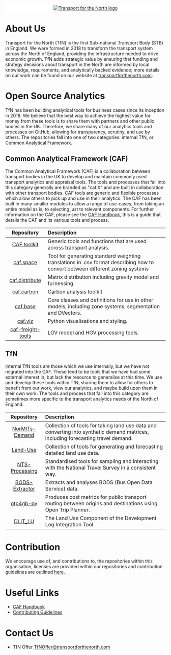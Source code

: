 <div align="center" style="background-color: white;">
<a href="https://www.transportforthenorth.com/">
<img src="https://www.transportforthenorth.com/wp-content/themes/tfn-theme/img/logo.svg"
  alt="Transport for the North logo">
</a>
</div>

# About Us

Transport for the North (TfN) is the first Sub-national Transport Body (STB) in England. We were formed in 2018 to transform the transport system across the North of England, providing the infrastructure needed to drive economic growth.
TfN adds strategic value by ensuring that funding and strategy decisions about transport in the North are informed by local knowledge, requirements, and analytically backed evidence; more details on our work can be found on our website at [transportforthenorth.com](https://www.transportforthenorth.com/).

# Open Source Analytics

TfN has been building analytical tools for business cases since its inception in 2018. We believe that the best way to achieve the highest value for money from these tools is to share them with partners and other public bodies in the UK. Therefore, we share many of our analytics tools and processes on GitHub, allowing for transparency, scrutiny, and use by others.
The repositories fall into one of two categories: internal TfN, or Common Analytical Framework.

## Common Analytical Framework (CAF)

The Common Analytical Framework (CAF) is a collaboration between transport bodies in the UK to develop and maintain commonly used transport analytics and appraisal tools.
The tools and processes that fall into this category generally are branded as "caf.X" and are built in collaboration with other transport bodies. CAF tools are generic and flexible processes which allow others to pick up and use in their analytics. The CAF has been built in many smaller modules to allow a range of use-cases, from taking an entire model as is, to selecting just to relevant components.
For further information on the CAF, please see the [CAF Handbook](https://transport-for-the-north.github.io/CAF-Handbook), this is a guide that details the CAF and its various tools and process.

| Repository                                                                        | Description                                                 |
| :-------------------------------------------------------------------------------: | :---------------------------------------------------------- |
| [CAF.toolkit](https://github.com/Transport-for-the-North/caf.toolkit)             | Generic tools and functions that are used across transport analysis. |
| [caf.space](https://github.com/Transport-for-the-North/caf.space)                 | Tool for generating standard weighting translations in .csv format describing how to convert between different zoning systems |
| [caf.distribute](https://github.com/Transport-for-the-North/caf.distribute)       | Matrix distribution including gravity model and furnessing. |
| [caf.carbon](https://github.com/Transport-for-the-North/caf.carbon)               | Carbon analysis toolkit |
| [caf.base](https://github.com/Transport-for-the-North/caf.base)                   | Core classes and definitions for use in other models, including zone systems, segmentation and DVectors. |
| [caf.viz](https://github.com/Transport-for-the-North/caf.viz)                     | Python visualisations and styling. |
| [caf-freight-tools](https://github.com/Transport-for-the-North/caf-freight-tools) | LGV model and HGV processing tools. |

## TfN

Internal TfN tools are those which we use internally, but we have not migrated into the CAF. These tend to be tools that we have had some external interest in, but lack the resource to generalise at this time.
We use and develop these tools within TfN, sharing them to allow for others to benefit from our work, view our analytics, and maybe build upon them in their own work.
The tools and process that fall into this category are sometimes more specific to the transport analytics needs of the North of England.

| Repository                                                                  | Description                                                            |
| :-------------------------------------------------------------------------: | :--------------------------------------------------------------------- |
| [NorMITs-Demand](https://github.com/Transport-for-the-North/NorMITs-Demand) | Collection of tools for taking land use data and converting into synthetic demand matrices, including forecasting travel demand. |
| [Land-Use](https://github.com/Transport-for-the-North/Land-Use)             | Collection of tools for generating and forecasting detailed land use data. |
| [NTS-Processing](https://github.com/Transport-for-the-North/NTS-Processing) | Standardised tools for sampling and interacting with the National Travel Survey in a consistent way. |
| [BODS-Extractor](https://github.com/Transport-for-the-North/BODS-Extractor) | Extracts and analyses BODS (Bus Open Data Service) data. |
| [otp4gb-py](https://github.com/Transport-for-the-North/otp4gb-py)           | Produces cost metrics for public transport routing between origins and destinations using Open Trip Planner. |
| [DLIT_LU](https://github.com/Transport-for-the-North/DLIT_LU)               | The Land Use Component of the Development Log Integration Tool |

# Contribution

We encourage use of, and contributions to, the repositories within this organisation, licenses are provided within our repositories and contribution guidelines are outlined [here](CONTRIBUTING.md).

# Useful Links

- [CAF Handbook](https://transport-for-the-north.github.io/CAF-Handbook)
- [Contributing Guidelines](CONTRIBUTING.md)

# Contact Us

- TfN Offer <TfNOffer@transportforthenorth.com>
